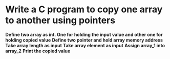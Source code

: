 # Write a C program to copy one array to another using pointers<br>
**Define two array as int. One for holding the input value and other one for holding copied value**
**Define two pointer and hold array memory address**
**Take array length as input**
**Take array element as input**
**Assign array_1 into array_2**
**Print the copied value**